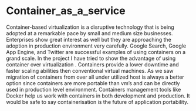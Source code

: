 # Container_as_a_service
Container-based virtualization is a disruptive technology that is being adopted at a remarkable
pace by small and medium size businesses. Enterprises show great interest as well but they are
approaching the adoption in production environment very carefully. Google Search, Google App
Engine, and Twitter are successful examples of using containers on a grand scale.
In the project I have tried to show the advantage of using container over virtualization .
Containers provide a lower downtime and faster scaling abilities then conventional virtual
machines. As we saw migration of containers from over all under utilized host is always a better
option since containers are more portable than vm’s and can be directly used in production level
environment. Containers management tools like Docker help us work with containers in both
development and production. It would be safe to say containerisation is the future of application
portability.
